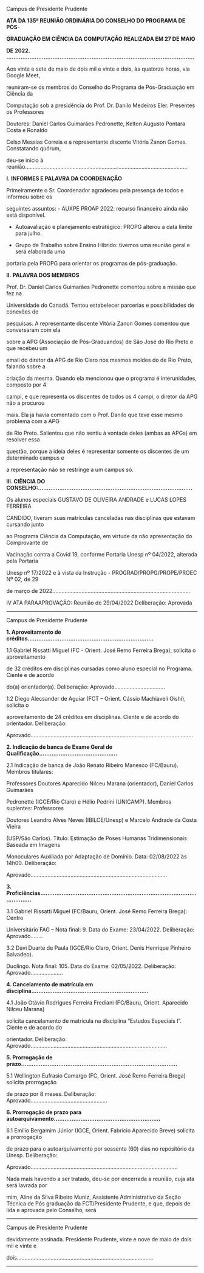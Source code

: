 Campus de Presidente Prudente


**ATA DA 135ª REUNIÃO ORDINÁRIA DO CONSELHO DO PROGRAMA DE PÓS-**

**GRADUAÇÃO EM CIÊNCIA DA COMPUTAÇÃO REALIZADA EM 27 DE MAIO**

**DE 2022. ..........................................................................................................**

Aos vinte e sete de maio de dois mil e vinte e dois, às quatorze horas, via Google Meet,

reuniram-se os membros do Conselho do Programa de Pós-Graduação em Ciência da

Computação sob a presidência do Prof. Dr. Danilo Medeiros Eler. Presentes os Professores

Doutores: Daniel Carlos Guimarães Pedronette, Kelton Augusto Pontara Costa e Ronaldo

Celso Messias Correia e a representante discente Vitória Zanon Gomes. Constatando quórum,

deu-se início à reunião..........................................................................................................

**I.** **INFORMES E PALAVRA DA COORDENAÇÃO**

Primeiramente o Sr. Coordenador agradeceu pela presença de todos e informou sobre os

seguintes assuntos: -  AUXPE PROAP 2022: recurso financeiro ainda não está disponível.

-  Autoavaliação e planejamento estratégico: PROPG alterou a data limite para julho.

-  Grupo de Trabalho sobre Ensino Híbrido: tivemos uma reunião geral e será elaborada uma

portaria pela PROPG para orientar os programas de pós-graduação.

**II.** **PALAVRA DOS MEMBROS**

Prof. Dr. Daniel Carlos Guimarães Pedronette comentou sobre a missão que fez na

Universidade do Canadá. Tentou estabelecer parcerias e possibilidades de conexões de

pesquisas. A representante discente Vitória Zanon Gomes comentou que conversaram com ela

sobre a APG (Associação de Pós-Graduandos) de São José do Rio Preto e que recebeu um

email do diretor da APG de Rio Claro nos mesmos moldes do de Rio Preto, falando sobre a

criação da mesma. Quando ela mencionou que o programa é interunidades, composto por 4

campi, e que representa os discentes de todos os 4 campi, o diretor da APG não a procurou

mais. Ela já havia comentado com o Prof. Danilo que teve esse mesmo problema com a APG

de Rio Preto. Salientou que não sentiu à vontade deles (ambas as APGs) em resolver essa

questão, porque a ideia deles é representar somente os discentes de um determinado campus e

a representação não se restringe a um campus só.

**III. CIÊNCIA DO CONSELHO:.......................................................................................**

Os alunos especiais GUSTAVO DE OLIVEIRA ANDRADE e LUCAS LOPES FERREIRA

CANDIDO, tiveram suas matrículas canceladas nas disciplinas que estavam cursando junto

ao Programa Ciência da Computação, em virtude da não apresentação do Comprovante de

Vacinação contra a Covid 19, conforme Portaria Unesp nº 04/2022, alterada pela Portaria

Unesp nº 17/2022 e à vista da Instrução - PROGRAD/PROPG/PROPE/PROEC Nº 02, de 29

de março de 2022..........................................................................................

IV ATA PARAAPROVAÇÃO: Reunião de 29/04/2022 Deliberação: Aprovada


-----

Campus de Presidente Prudente


**1. Aproveitamento de créditos.......................................................................**

1.1 Gabriel Rissatti Miguel (FC - Orient. José Remo Ferreira Brega), solicita o aproveitamento

de 32 créditos em disciplinas cursadas como aluno especial no Programa. Ciente e de acordo

do(a) orientador(a). Deliberação: Aprovado.................................

1.2 Diego Alecsander de Aguiar (FCT – Orient. Cássio Machiaveli Oishi), solicita o

aproveitamento de 24 créditos em disciplinas. Ciente e de acordo do orientador. Deliberação:

Aprovado..........................................................................................................

**2. Indicação de banca de Exame Geral de Qualificação............................................**

2.1 Indicação de banca de João Renato Ribeiro Manesco (FC/Bauru). Membros titulares:

Professores Doutores Aparecido Nilceu Marana (orientador), Daniel Carlos Guimarães

Pedronette (IGCE/Rio Claro) e Hélio Pedrini (UNICAMP). Membros suplentes: Professores

Doutores Leandro Alves Neves (IBILCE/Unesp) e Marcelo Andrade da Costa Vieira

(USP/São Carlos). Título: Estimação de Poses Humanas Tridimensionais Baseada em Imagens

Monoculares Auxiliada por Adaptação de Domínio. Data: 02/08/2022 às 14h00. Deliberação:

Aprovado.........................................................................................

**3. Proficiências......................................................................................................**

3.1 Gabriel Rissatti Miguel (FC/Bauru, Orient. José Remo Ferreira Brega): Centro

Universitário FAG – Nota final: 9. Data do Exame: 23/04/2022. Deliberação: Aprovado........

3.2 Davi Duarte de Paula (IGCE/Rio Claro, Orient. Denis Henrique Pinheiro Salvadeo).

Duolingo. Nota final: 105. Data do Exame: 02/05/2022. Deliberação: Aprovado.....................

**4. Cancelamento de matrícula em disciplina..................................................................**

4.1 João Otávio Rodrigues Ferreira Frediani (FC/Bauru, Orient. Aparecido Nilceu Marana)

solicita cancelamento de matrícula na disciplina “Estudos Especiais I”. Ciente e de acordo do

orientador. Deliberação: Aprovado.........................................................................................

**5. Prorrogação de prazo........................................................................................**

5.1 Wellington Eufrasio Camargo (FC, Orient. José Remo Ferreira Brega) solicita prorrogação

de prazo por 8 meses. Deliberação: Aprovado..................................................

**6. Prorrogação de prazo para autoarquivamento............................................................**

6.1 Emílio Bergamim Júnior (IGCE, Orient. Fabrício Aparecido Breve) solicita a prorrogação

de prazo para o autoarquivamento por sessenta (60) dias no repositório da Unesp. Deliberação:

Aprovado................................................................................................

Nada mais havendo a ser tratado, deu-se por encerrada a reunião, cuja ata será lavrada por

mim, Aline da Silva Ribeiro Muniz, Assistente Administrativo da Seção Técnica de Pós
graduação da FCT/Presidente Prudente, e que, depois de lida e aprovada pelo Conselho, será


-----

Campus de Presidente Prudente


devidamente assinada. Presidente Prudente, vinte e nove de maio de dois mil e vinte e

dois.........................................................................................


-----

